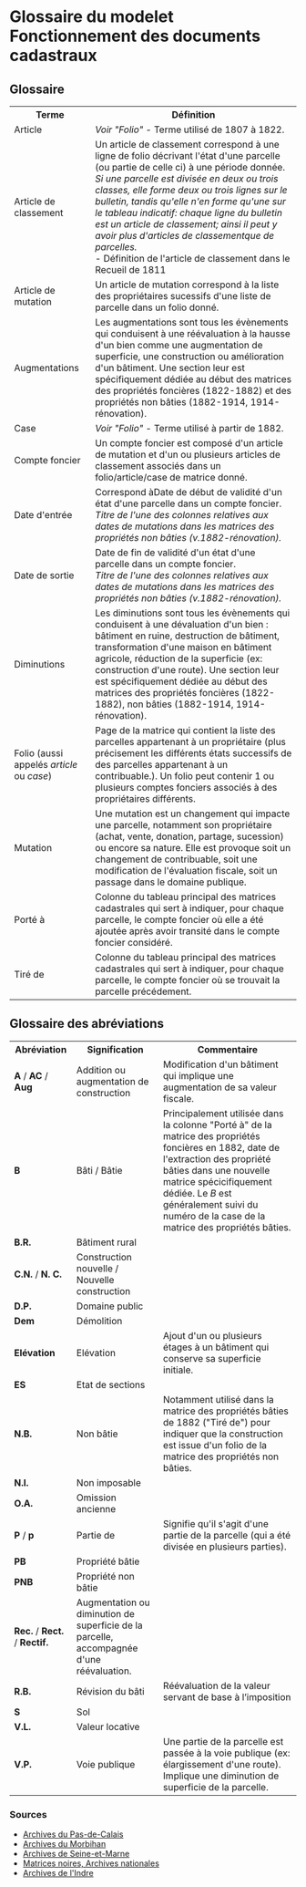 # Glossaire du modelet Fonctionnement des documents cadastraux

## Glossaire
<table>
  <tr>
    <th>Terme</th>
    <th>Définition</th>
  </tr>
  <tr>
    <td>Article</td>
    <td><i>Voir "Folio"</i> - Terme utilisé de 1807 à 1822.</td>
  </tr>
    <td>Article de classement</td>
    <td>
    Un article de classement correspond à une ligne de folio décrivant l'état d'une parcelle (ou partie de celle ci) à une période donnée.<br>
    <i>Si une parcelle est divisée en deux ou trois classes, elle forme deux ou trois lignes sur le bulletin, tandis qu'elle n'en forme qu'une sur le tableau indicatif: chaque ligne du bulletin est un article de classement; ainsi il peut y avoir plus d'articles de classementque de parcelles.</i><br>
    - Définition de l'article de classement dans le Recueil de 1811</td>
  </tr>
  <tr>
  <td>Article de mutation</td>
    <td>Un article de mutation correspond à la liste des propriétaires sucessifs d'une liste de parcelle dans un folio donné.</td>
  </tr>
  <tr>
    <td>Augmentations</td>
    <td>Les augmentations sont tous les évènements qui conduisent à une réévaluation à la hausse d'un bien comme une augmentation de superficie, une construction ou amélioration d'un bâtiment. Une section leur est spécifiquement dédiée au début des matrices des propriétés foncières (1822-1882) et des propriétés non bâties (1882-1914, 1914-rénovation).</td>
  </tr>
  <tr>
    <td>Case</td>
    <td><i>Voir "Folio"</i> - Terme utilisé à partir de 1882.</td>
  </tr>
  <tr>
    <td>Compte foncier</td>
    <td>Un compte foncier est composé d'un article de mutation et d'un ou plusieurs articles de classement associés dans un folio/article/case de matrice donné.</td>
  </tr>
  <tr>
    <td>Date d'entrée</td>
    <td>Correspond àDate de début de validité d'un état d'une parcelle dans un compte foncier.</br><i>Titre de l'une des colonnes relatives aux dates de mutations dans les matrices des propriétés non bâties (v.1882-rénovation).</i></td>
  </tr>
  <tr>
    <td>Date de sortie</td>
    <td>Date de fin de validité d'un état d'une parcelle dans un compte foncier.</br><i>Titre de l'une des colonnes relatives aux dates de mutations dans les matrices des propriétés non bâties (v.1882-rénovation).</i></td>
  </tr>
  <tr>
    <td>Diminutions</td>
    <td>Les diminutions sont tous les évènements qui conduisent à une dévaluation d'un bien : bâtiment en ruine, destruction de bâtiment, transformation d'une maison en bâtiment agricole, réduction de la superficie (ex: construction d'une route). Une section leur est spécifiquement dédiée au début des matrices des propriétés foncières (1822-1882), non bâties (1882-1914, 1914-rénovation).</td>
  </tr>
  <tr>
    <td>Folio (aussi appelés <i>article</i> ou <i>case</i>)</td>
    <td>Page de la matrice qui contient la liste des parcelles appartenant à un propriétaire (plus précisement les différents états successifs de des parcelles appartenant à un contribuable.). Un folio peut contenir 1 ou plusieurs comptes fonciers associés à des propriétaires différents.</td>
  </tr>
  <tr>
    <td>Mutation</td>
    <td>Une mutation est un changement qui impacte une parcelle, notamment son propriétaire (achat, vente, donation, partage, sucession) ou encore sa nature. Elle est provoque soit un changement de contribuable, soit une modification de l'évaluation fiscale, soit un passage dans le domaine publique.</td>
  </tr>
  <tr>
    <td>Porté à</td>
    <td>Colonne du tableau principal des matrices cadastrales qui sert à indiquer, pour chaque parcelle, le compte foncier où elle a été ajoutée après avoir transité dans le compte foncier considéré.</td>
  </tr>
  <tr>
    <td>Tiré de</td>
    <td>Colonne du tableau principal des matrices cadastrales qui sert à indiquer, pour chaque parcelle, le compte foncier où se trouvait la parcelle précédement.</td>
  </tr>
</table>

## Glossaire des abréviations

<table>
  <tr>
    <th>Abréviation</th>
    <th>Signification</th>
    <th>Commentaire</th>
  </tr>
  <tr>
    <td><b>A</b> / <b>AC</b> / <b>Aug</b></td>
    <td>Addition ou augmentation de construction</td>
    <td>Modification d'un bâtiment qui implique une augmentation de sa valeur fiscale.</td>
  </tr>
  <tr>
    <td><b>B</b></td>
    <td>Bâti / Bâtie</td>
    <td>Principalement utilisée dans la colonne "Porté à" de la matrice des propriétés foncières en 1882, date de l'extraction des propriété bâties dans une nouvelle matrice spécicifiquement dédiée. Le <i>B</i> est généralement suivi du numéro de la case de la matrice des propriétés bâties.</td>
  </tr>
  <tr>
    <td><b>B.R.</b></td>
    <td>Bâtiment rural</td>
    <td></td>
  </tr>
  <tr>
    <td><b>C.N.</b> / <b>N. C.</b></td>
    <td>Construction nouvelle / Nouvelle construction</td>
    <td></td>
  </tr>
  <tr>
    <td><b>D.P.</b></td>
    <td>Domaine public</td>
    <td></td>
  </tr>
  <tr>
    <td><b>Dem</b></td>
    <td>Démolition</td>
    <td></td>
  </tr>
  <tr>
    <td><b>Elévation</b></td>
    <td>Elévation</td>
    <td>Ajout d'un ou plusieurs étages à un bâtiment qui conserve sa superficie initiale.</td>
  </tr>
  <tr>
    <td><b>ES</b></td>
    <td>Etat de sections</td>
    <td></td>
  </tr>
  <tr>
    <td><b>N.B.</b></td>
    <td>Non bâtie</td>
    <td>Notamment utilisé dans la matrice des propriétés bâties de 1882 ("Tiré de") pour indiquer que la construction est issue d'un folio de la matrice des propriétés non bâties.</td>
  </tr>
  <tr>
    <td><b>N.I.</b></td>
    <td>Non imposable</td>
    <td></td>
  </tr>
  <tr>
    <td><b>O.A.</b></td>
    <td>Omission ancienne</td>
    <td></td>
  </tr>
  <tr>
    <td><b>P</b> / <b>p</b></td>
    <td>Partie de</td>
    <td>Signifie qu'il s'agit d'une partie de la parcelle (qui a été divisée en plusieurs parties).</td>
  </tr>
  <tr>
    <td><b>PB</b></td>
    <td>Propriété bâtie</td>
    <td></td>
  </tr>
  <tr>
    <td><b>PNB</b></td>
    <td>Propriété non bâtie</td>
    <td></td>
  </tr>
  <tr>
    <td><b>Rec.</b> / <b>Rect.</b> / <b>Rectif.</b></td>
    <td>Augmentation ou diminution de superficie de la parcelle, accompagnée d'une réévaluation.</td>
    <td></td>
  </tr>
  <tr>
    <td><b>R.B.</b></td>
    <td>Révision du bâti</td>
    <td>Réévaluation de la valeur servant de base à l’imposition</td>
  </tr>
  <tr>
    <td><b>S</b></td>
    <td>Sol</td>
    <td></td>
  </tr>
  <tr>
    <td><b>V.L.</b></td>
    <td>Valeur locative</td>
    <td></td>
  </tr>
  <tr>
    <td><b>V.P.</b></td>
    <td>Voie publique</td>
    <td>Une partie de la parcelle est passée à la voie publique (ex: élargissement d'une route). Implique une diminution de superficie de la parcelle.</td>
  </tr>
</table>

### Sources
* [Archives du Pas-de-Calais](https://www.archivespasdecalais.fr/Chercher/Fonds-et-collections/Archives-modernes/Serie-P-Finances-cadastre-poste)
* [Archives du Morbihan](https://patrimoines-archives.morbihan.fr/fileadmin/Archives/Rechercher/Fiches_pratiques/Recherche_fonciere_cadastre.pdf)
* [Archives de Seine-et-Marne](https://archives.seine-et-marne.fr/fr/faire-une-recherche-dans-le-cadastre)
* [Matrices noires, Archives nationales](https://francearchives.gouv.fr/findingaid/5d08f8387e7ba7e323049b57c3ea01ccd76e4224)
* [Archives de l'Indre](https://www.archives36.fr/image/56063/19947?size=!800,800&region=full&format=pdf&download=1&crop=haut&realWidth=1240&realHeight=1754&force-inline)


